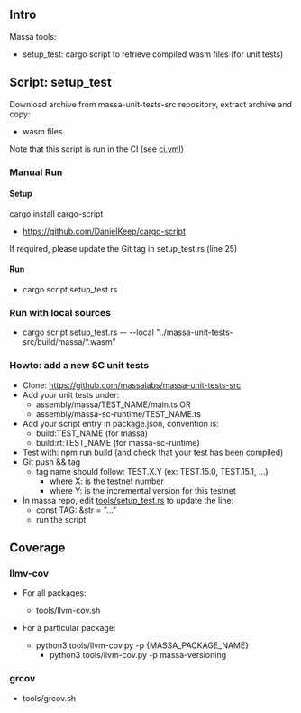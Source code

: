 ## Intro

Massa tools:
* setup_test: cargo script to retrieve compiled wasm files (for unit tests)

## Script: setup_test

Download archive from massa-unit-tests-src repository, extract archive and copy:
* wasm files

Note that this script is run in the CI (see [ci.yml](../.github/workflows/ci.yml))

### Manual Run

#### Setup

cargo install cargo-script

* https://github.com/DanielKeep/cargo-script

If required, please update the Git tag in setup_test.rs (line 25)

#### Run

* cargo script setup_test.rs

### Run with local sources

* cargo script setup_test.rs -- --local "../massa-unit-tests-src/build/massa/*.wasm"

### Howto: add a new SC unit tests

* Clone: https://github.com/massalabs/massa-unit-tests-src
* Add your unit tests under:
  * assembly/massa/TEST_NAME/main.ts OR
  * assembly/massa-sc-runtime/TEST_NAME.ts
* Add your script entry in package.json, convention is:
  * build:TEST_NAME (for massa)
  * build:rt:TEST_NAME (for massa-sc-runtime)
* Test with: npm run build (and check that your test has been compiled)
* Git push && tag
  * tag name should follow: TEST.X.Y (ex: TEST.15.0, TEST.15.1, ...)
    * where X: is the testnet number
    * where Y: is the incremental version for this testnet
* In massa repo, edit [tools/setup_test.rs](setup_test.rs) to update the line:
  * const TAG: &str = "..."
  * run the script

## Coverage

### llmv-cov

* For all packages:
  * tools/llvm-cov.sh

* For a particular package:
  * python3 tools/llvm-cov.py -p {MASSA_PACKAGE_NAME}
    * python3 tools/llvm-cov.py -p massa-versioning

### grcov

* tools/grcov.sh

